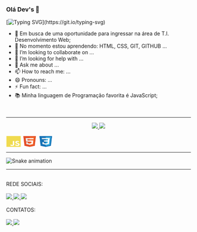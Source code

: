 ### Olá Dev's 👋

[![Typing SVG](https://readme-typing-svg.herokuapp.com?font=Verdana&size=30&color=ede247&background=27272700&multiline=true&height=110&lines=Nunca+pare+de+aprender!)](https://git.io/typing-svg)
- 🔭 Em busca de uma oportunidade para ingressar na área de T.I. Desenvolvimento Web;
- 🌱 No momento estou aprendendo: HTML, CSS, GIT, GITHUB ... 
- 👯 I’m looking to collaborate on ...
- 🤔 I’m looking for help with ...
- 💬 Ask me about ...
- 📫 How to reach me: ...
- 😄 Pronouns: ...
- ⚡ Fun fact: ...
- 📚 Minha linguagem de Programação favorita é JavaScript;
<br>
<hr>
<div align="center">
  <a href="https://github.com/mauriciolima2701">
  <img height="180em" src="https://github-readme-stats.vercel.app/api?username=mauriciolima2701&show_icons=true&theme=dark&include_all_commits=true&count_private=true" />
  <img height="180em" src="https://github-readme-stats.vercel.app/api/top-langs/?username=mauriciolima2701&layout=compact&langs_count=10&theme=dark" /> </a>
</div>
<div style="display: inline_block"><br>
 
  <img align="center" alt="MauMau-Js" height="30" width="40" src="https://raw.githubusercontent.com/devicons/devicon/master/icons/javascript/javascript-plain.svg">
     
  <img align="center" alt="MauMau-HTML" height="30" width="40" src="https://raw.githubusercontent.com/devicons/devicon/master/icons/html5/html5-original.svg">
  
  <img align="center" alt="MauMau-CSS" height="30" width="40" src="https://raw.githubusercontent.com/devicons/devicon/master/icons/css3/css3-original.svg">
   
</div>
<hr>
 
  ![Snake animation](https://github.com/mauriciolima2701/mauriciolima2701/blob/output/github-contribution-grid-snake.svg)
  
<hr>
<br>
 REDE SOCIAIS:
<br>
<br>
<a href="https://www.facebook.com/maumau.lima" target="_blank">
  <img src="https://img.shields.io/badge/Facebook-1877F2?style=for-the-badge&logo=facebook&logoColor=white" /> 
</a>
<a href="https://www.instagram.com/mauricio2701" target="_blank">
  <img src="https://img.shields.io/badge/Instagram-E4405F?style=for-the-badge&logo=instagram&logoColor=white" />  </a>
<a href="https://www.linkedin.com/in/mauriciolimas/" target="_blank">
  <img src="https://img.shields.io/badge/LinkedIn-0077B5?style=for-the-badge&logo=linkedin&logoColor=white" />
</a>
</br>
<br>
 CONTATOS:
<br>
<br>
<a href="https://api.whatsapp.com/send/?phone=5551992383038" target="_blank">
  <img src="https://img.shields.io/badge/WhatsApp-25D366?style=for-the-badge&logo=whatsapp&logoColor=white" />  
</a>
 <a href = "mailto:mauricio2701@gmail.com"><img src="https://img.shields.io/badge/-Gmail-%23333?style=for-the-badge&logo=gmail&logoColor=white" target="_blank">
</a>
<br/>
